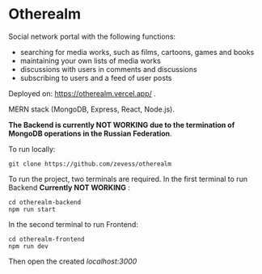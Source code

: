 # Otherealm
Social network portal with the following functions:
* searching for media works, such as films, cartoons, games and books
* maintaining your own lists of media works
* discussions with users in comments and discussions
* subscribing to users and a feed of user posts

Deployed on: https://otherealm.vercel.app/ .

MERN stack (MongoDB, Express, React, Node.js).

**The Backend is currently NOT WORKING due to the termination of MongoDB operations in the Russian Federation**.

To run locally:
```
git clone https://github.com/zevess/otherealm
```
To run the project, two terminals are required.
In the first terminal to run Backend **Currently NOT WORKING** :
```
cd otherealm-backend
npm run start
```
In the second terminal to run Frontend:
```
cd otherealm-frontend
npm run dev
```
Then open the created *localhost:3000*
